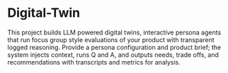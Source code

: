 # Digital-Twin
This project builds LLM powered digital twins, interactive persona agents that run focus group style evaluations of your product with transparent logged reasoning. Provide a persona configuration and product brief; the system injects context, runs Q and A, and outputs needs, trade offs, and recommendations with transcripts and metrics for analysis.
